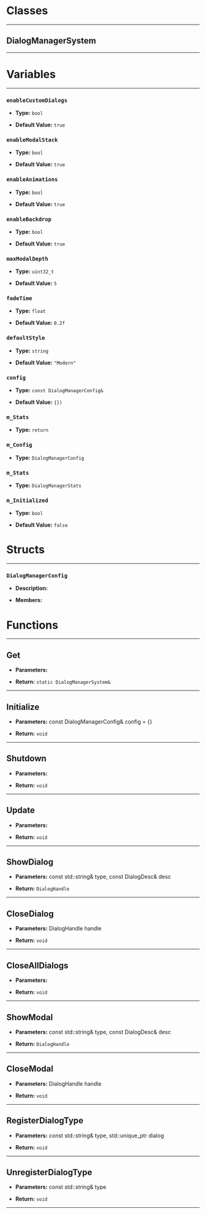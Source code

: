 # Classes
---

## DialogManagerSystem
---




# Variables
---

### `enableCustomDialogs`

- **Type:** `bool`

- **Default Value:** `true`



### `enableModalStack`

- **Type:** `bool`

- **Default Value:** `true`



### `enableAnimations`

- **Type:** `bool`

- **Default Value:** `true`



### `enableBackdrop`

- **Type:** `bool`

- **Default Value:** `true`



### `maxModalDepth`

- **Type:** `uint32_t`

- **Default Value:** `5`



### `fadeTime`

- **Type:** `float`

- **Default Value:** `0.2f`



### `defaultStyle`

- **Type:** `string`

- **Default Value:** `"Modern"`



### `config`

- **Type:** `const DialogManagerConfig&`

- **Default Value:** `{})`



### `m_Stats`

- **Type:** `return`



### `m_Config`

- **Type:** `DialogManagerConfig`



### `m_Stats`

- **Type:** `DialogManagerStats`



### `m_Initialized`

- **Type:** `bool`

- **Default Value:** `false`




# Structs
---

### `DialogManagerConfig`

- **Description:** 

- **Members:**




# Functions
---

## Get



- **Parameters:** 

- **Return:** `static DialogManagerSystem&`

---

## Initialize



- **Parameters:** const DialogManagerConfig& config = {}

- **Return:** `void`

---

## Shutdown



- **Parameters:** 

- **Return:** `void`

---

## Update



- **Parameters:** 

- **Return:** `void`

---

## ShowDialog



- **Parameters:** const std::string& type, const DialogDesc& desc

- **Return:** `DialogHandle`

---

## CloseDialog



- **Parameters:** DialogHandle handle

- **Return:** `void`

---

## CloseAllDialogs



- **Parameters:** 

- **Return:** `void`

---

## ShowModal



- **Parameters:** const std::string& type, const DialogDesc& desc

- **Return:** `DialogHandle`

---

## CloseModal



- **Parameters:** DialogHandle handle

- **Return:** `void`

---

## RegisterDialogType



- **Parameters:** const std::string& type, std::unique_ptr<IDialog> dialog

- **Return:** `void`

---

## UnregisterDialogType



- **Parameters:** const std::string& type

- **Return:** `void`

---
